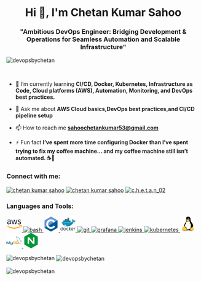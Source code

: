<h1 align="center">Hi 👋, I'm Chetan Kumar Sahoo</h1>
<h3 align="center">"Ambitious DevOps Engineer: Bridging Development & Operations for Seamless Automation and Scalable Infrastructure"</h3>
<p align="left"> <img src="https://komarev.com/ghpvc/?username=devopsbychetan&label=Profile%20views&color=0e75b6&style=flat" alt="devopsbychetan" /> </p>

<p align="left"> <a href="https://twitter.com/" target="blank"><img src="https://img.shields.io/twitter/follow/?logo=twitter&style=for-the-badge" alt="" /></a> </p>

- 🌱 I’m currently learning **CI/CD, Docker, Kubernetes, Infrastructure as Code, Cloud platforms (AWS), Automation, Monitoring, and DevOps best practices.**

- 💬 Ask me about **AWS Cloud basics,DevOps best practices,and CI/CD pipeline setup**

- 📫 How to reach me **sahoochetankumar53@gmail.com**

- ⚡ Fun fact **I’ve spent more time configuring Docker than I’ve spent trying to fix my coffee machine... and my coffee machine still isn’t automated. ☕🤖**

<h3 align="left">Connect with me:</h3>
<p align="left">
<a href="https://linkedin.com/in/chetan kumar sahoo" target="blank"><img align="center" src="https://raw.githubusercontent.com/rahuldkjain/github-profile-readme-generator/master/src/images/icons/Social/linked-in-alt.svg" alt="chetan kumar sahoo" height="30" width="40" /></a>
<a href="https://fb.com/chetan kumar sahoo" target="blank"><img align="center" src="https://raw.githubusercontent.com/rahuldkjain/github-profile-readme-generator/master/src/images/icons/Social/facebook.svg" alt="chetan kumar sahoo" height="30" width="40" /></a>
<a href="https://instagram.com/c.h.e.t.a.n_02" target="blank"><img align="center" src="https://raw.githubusercontent.com/rahuldkjain/github-profile-readme-generator/master/src/images/icons/Social/instagram.svg" alt="c.h.e.t.a.n_02" height="30" width="40" /></a>
</p>

<h3 align="left">Languages and Tools:</h3>
<p align="left"> <a href="https://aws.amazon.com" target="_blank" rel="noreferrer"> <img src="https://raw.githubusercontent.com/devicons/devicon/master/icons/amazonwebservices/amazonwebservices-original-wordmark.svg" alt="aws" width="40" height="40"/> </a> <a href="https://www.gnu.org/software/bash/" target="_blank" rel="noreferrer"> <img src="https://www.vectorlogo.zone/logos/gnu_bash/gnu_bash-icon.svg" alt="bash" width="40" height="40"/> </a> <a href="https://www.cprogramming.com/" target="_blank" rel="noreferrer"> <img src="https://raw.githubusercontent.com/devicons/devicon/master/icons/c/c-original.svg" alt="c" width="40" height="40"/> </a> <a href="https://www.docker.com/" target="_blank" rel="noreferrer"> <img src="https://raw.githubusercontent.com/devicons/devicon/master/icons/docker/docker-original-wordmark.svg" alt="docker" width="40" height="40"/> </a> <a href="https://git-scm.com/" target="_blank" rel="noreferrer"> <img src="https://www.vectorlogo.zone/logos/git-scm/git-scm-icon.svg" alt="git" width="40" height="40"/> </a> <a href="https://grafana.com" target="_blank" rel="noreferrer"> <img src="https://www.vectorlogo.zone/logos/grafana/grafana-icon.svg" alt="grafana" width="40" height="40"/> </a> <a href="https://www.jenkins.io" target="_blank" rel="noreferrer"> <img src="https://www.vectorlogo.zone/logos/jenkins/jenkins-icon.svg" alt="jenkins" width="40" height="40"/> </a> <a href="https://kubernetes.io" target="_blank" rel="noreferrer"> <img src="https://www.vectorlogo.zone/logos/kubernetes/kubernetes-icon.svg" alt="kubernetes" width="40" height="40"/> </a> <a href="https://www.linux.org/" target="_blank" rel="noreferrer"> <img src="https://raw.githubusercontent.com/devicons/devicon/master/icons/linux/linux-original.svg" alt="linux" width="40" height="40"/> </a> <a href="https://www.mysql.com/" target="_blank" rel="noreferrer"> <img src="https://raw.githubusercontent.com/devicons/devicon/master/icons/mysql/mysql-original-wordmark.svg" alt="mysql" width="40" height="40"/> </a> <a href="https://www.nginx.com" target="_blank" rel="noreferrer"> <img src="https://raw.githubusercontent.com/devicons/devicon/master/icons/nginx/nginx-original.svg" alt="nginx" width="40" height="40"/> </a> </p>

<p><img align="left" src="https://github-readme-stats.vercel.app/api/top-langs?username=devopsbychetan&show_icons=true&locale=en&layout=compact" alt="devopsbychetan" /></p>

<p>&nbsp;<img align="center" src="https://github-readme-stats.vercel.app/api?username=devopsbychetan&show_icons=true&locale=en" alt="devopsbychetan" /></p>

<p><img align="center" src="https://github-readme-streak-stats.herokuapp.com/?user=devopsbychetan&" alt="devopsbychetan" /></p>
